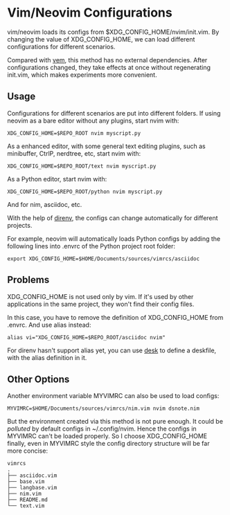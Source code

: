 # Vim/Neovim Configurations

vim/neovim loads its configs from $XDG_CONFIG_HOME/nvim/init.vim.
By changing the value of XDG_CONFIG_HOME,
we can load different configurations for different scenarios.

Compared with [vem](https://github.com/leetschau/vem),
this method has no external dependencies.
After configurations changed, they take effects at once without regenerating init.vim,
which makes experiments more convenient.

## Usage

Configurations for different scenarios are put into different folders.
If using neovim as a bare editor without any plugins, start nvim with:
```
XDG_CONFIG_HOME=$REPO_ROOT nvim myscript.py
```

As a enhanced editor, with some general text editing plugins,
such as minibuffer, CtrlP, nerdtree, etc, start nvim with:
```
XDG_CONFIG_HOME=$REPO_ROOT/text nvim myscript.py
```

As a Python editor, start nvim with:
```
XDG_CONFIG_HOME=$REPO_ROOT/python nvim myscript.py
```

And for nim, asciidoc, etc.

With the help of [direnv](https://direnv.net/),
the configs can change automatically for different projects.

For example, neovim will automatically loads Python configs
by adding the following lines into .envrc
of the Python project root folder:
```
export XDG_CONFIG_HOME=$HOME/Documents/sources/vimrcs/asciidoc
```

## Problems

XDG_CONFIG_HOME is not used only by vim.
If it's used by other applications in the same project,
they won't find their config files.

In this case, you have to remove the definition of XDG_CONFIG_HOME
from .envrc. And use alias instead:
```
alias vi="XDG_CONFIG_HOME=$REPO_ROOT/asciidoc nvim"
```

For direnv hasn't support alias yet,
you can use [desk](https://github.com/jamesob/desk) to define a deskfile,
with the alias definition in it.

## Other Options

Another environment variable MYVIMRC can also be used to load configs:
```
MYVIMRC=$HOME/Documents/sources/vimrcs/nim.vim nvim dsnote.nim
```

But the environment created via this method is not pure enough.
It could be *polluted* by default configs in ~/.config/nvim.
Hence the configs in MYVIMRC can't be loaded properly.
So I choose XDG_CONFIG_HOME finally,
even in MYVIMRC style the config directory structure will be far more concise:
```
vimrcs
.
├── asciidoc.vim
├── base.vim
├── langbase.vim
├── nim.vim
├── README.md
└── text.vim
```

